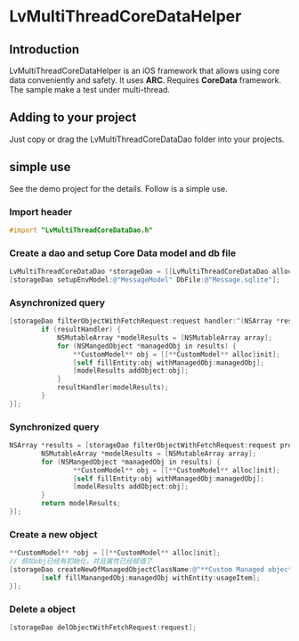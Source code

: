 # LvMultiThreadCoreDataHelper

## Introduction

LvMultiThreadCoreDataHelper is an iOS framework that allows using core data conveniently and safety. It uses **ARC**. Requires **CoreData** framework. The sample make a test under multi-thread.

## Adding to your project
Just copy or drag the LvMultiThreadCoreDataDao folder into your projects.

## simple use
See the demo project for the details. Follow is a simple use.
### Import header

```` objective-c
#import "LvMultiThreadCoreDataDao.h"
````

### Create a dao and setup Core Data model and db file

```` objective-c
LvMultiThreadCoreDataDao *storageDao = [[LvMultiThreadCoreDataDao alloc]init];
[storageDao setupEnvModel:@"MessageModel" DbFile:@"Message.sqlite"];
````

### Asynchronized query 
```` objective-c
[storageDao filterObjectWithFetchRequest:request handler:^(NSArray *results, NSError *err){
        if (resultHandler) {
            NSMutableArray *modelResults = [NSMutableArray array];
            for (NSMangedObject *managedObj in results) {
                **CustomModel** obj = [[**CustomModel** alloc]init];
                [self fillEntity:obj withManagedObj:managedObj];
                [modelResults addObject:obj];
            }
            resultHandler(modelResults);
        }
}];
````
### Synchronized query
```` objective-c
NSArray *results = [storageDao filterObjectWithFetchRequest:request processor:^NSArray* (NSArray *results, NSError *err){
        NSMutableArray *modelResults = [NSMutableArray array];
        for (NSMangedObject *managedObj in results) {
                **CustomModel** obj = [[**CustomModel** alloc]init];
                [self fillEntity:obj withManagedObj:managedObj];
                [modelResults addObject:obj];
        }
        return modelResults;
}];
````
### Create a new object
```` objective-c
**CustomModel** *obj = [[**CustomModel** alloc]init];
// 假如obj已经有初始化，并且属性已经赋值了
[storageDao createNewOfManagedObjectClassName:@"**Custom Managed object class name**" operate:^(NSManagedObject *managedObj){
        [self fillManangedObj:managedObj withEntity:usageItem];
}];
````
### Delete a object
```` objective-c
[storageDao delObjectWithFetchRequest:request];
````



